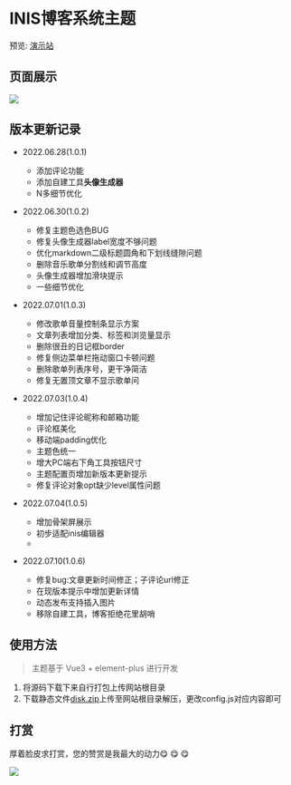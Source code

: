 # INIS博客系统主题

预览: [演示站](https://www.ztyang.com)

## 页面展示
![](https://qiniu.ztyang.com/img/20220630181441.png)


## 版本更新记录

- 2022.06.28(1.0.1)
  - 添加评论功能
  - 添加自建工具**头像生成器**
  - N多细节优化

- 2022.06.30(1.0.2)
  - 修复主题色选色BUG
  - 修复头像生成器label宽度不够问题
  - 优化markdown二级标题圆角和下划线缝隙问题
  - 删除音乐歌单分割线和调节高度
  - 头像生成器增加滑块提示
  - 一些细节优化

- 2022.07.01(1.0.3)
  - 修改歌单音量控制条显示方案
  - 文章列表增加分类、标签和浏览量显示
  - 删除很丑的日记框border
  - 修复侧边菜单栏拖动窗口卡顿问题
  - 删除歌单列表序号，更干净简洁
  - 修复无置顶文章不显示歌单问

- 2022.07.03(1.0.4)
  - 增加记住评论昵称和邮箱功能
  - 评论框美化
  - 移动端padding优化
  - 主题色统一
  - 增大PC端右下角工具按钮尺寸
  - 主题配置页增加新版本更新提示
  - 修复评论对象opt缺少level属性问题

- 2022.07.04(1.0.5)
  - 增加骨架屏展示
  - 初步适配inis编辑器
  - 
- 2022.07.10(1.0.6)
  - 修复bug:文章更新时间修正；子评论url修正
  - 在现版本提示中增加更新详情
  - 动态发布支持插入图片
  - 移除自建工具，博客拒绝花里胡哨


## 使用方法

> 主题基于 Vue3 + element-plus 进行开发

1. 将源码下载下来自行打包上传网站根目录
2. 下载静态文件[disk.zip](https://raw.githubusercontent.com/ztyangt/inis-theme-grace/main/dist.zip)上传至网站根目录解压，更改config.js对应内容即可



## 打赏
厚着脸皮求打赏，您的赞赏是我最大的动力😋 😋 😋

![](https://qiniu.ztyang.com/img/Snipaste_2022-07-03_14-43-12.png)

